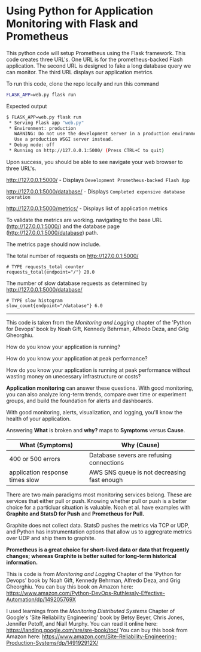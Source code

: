 # Using Python for Application Monitoring with Flask and Prometheus
This python code will setup Prometheus using the Flask framework. This code creates three URL's. One URL is for the prometheus-backed Flash application. The second URL is designed to fake a long database query we can monitor. The third URL displays our application metrics. 

To run this code, clone the repo locally and run this command
```bash
FLASK_APP=web.py flask run
```

Expected output
```bash
$ FLASK_APP=web.py flask run
 * Serving Flask app "web.py"
 * Environment: production
   WARNING: Do not use the development server in a production environment.
   Use a production WSGI server instead.
 * Debug mode: off
 * Running on http://127.0.0.1:5000/ (Press CTRL+C to quit)
 ```

Upon success, you should be able to see navigate your web browser to three URL's. 

http://127.0.0.1:5000/ - Displays `Development Prometheus-backed Flash App`

http://127.0.0.1:5000/database/ - Displays `Completed expensive database operation`

http://127.0.0.1:5000/metrics/ - Displays list of application metrics

To validate the metrics are working. navigating to the base URL (http://127.0.0.1:5000/) and the database page (http://127.0.0.1:5000/database) path. 

The metrics page should now include.

The total number of requests on http://127.0.0.1:5000/
```
# TYPE requests_total counter
requests_total{endpoint="/"} 20.0
```
The number of slow database requests as determined by http://127.0.0.1:5000/database/
```
# TYPE slow histogram
slow_count{endpoint="/database"} 6.0
```

---------------------------------------------------------------------

This code is taken from the _Monitoring and Logging_ chapter of the 'Python for Devops' book by Noah Gift, Kennedy Behrman, Alfredo Deza, and Grig Gheorghiu. 

How do you know your application is running?

How do you know your application at peak performance? 

How do you know your application is running at peak performance without wasting money on unecessary infrastructure or costs? 

**Application monitoring** can answer these questions. With good monitoring, you can also analyze long-term trends, compare over time or experiment groups, and build the foundation for alerts and dashboards.  

With good monitoring, alerts, visualization, and logging, you'll know the health of your application. 

Answering **What** is broken and **why?** maps to **Symptoms** versus **Cause**. 

| What (Symptoms)| Why (Cause)|
|------|------|
|400 or 500 errors | Database severs are refusing connections|
|application response times slow | AWS SNS queue is not decreasing fast enough |

There are two main paradigms most monitoring services belong. These are services that either pull or push. Knowing whether pull or push is a better choice for a particluar situation is valuable. Noah et al. have examples with **Graphite and StatsD for Push** and **Prometheus for Pull.** 

Graphite does not collect data. StatsD pushes the metrics via TCP or UDP, and Python has instrumentation options that allow us to aggregrate metrics over UDP and ship them to graphite. 

**Prometheus is a great choice for short-lived data or data that frequently changes; whereas Graphite is better suited for long-term historical information.**

This is code is from _Monitoring and Logging_ Chapter of the 'Python for Devops' book by Noah Gift, Kennedy Behrman, Alfredo Deza, and Grig Gheorghiu. 
You can buy this book on Amazon here: https://www.amazon.com/Python-DevOps-Ruthlessly-Effective-Automation/dp/149205769X

I used learnings from the _Monitoring Distributed Systems_ Chapter of Google's 'Site Reliability Engineering' book by Betsy Beyer, Chris Jones, Jennifer Petoff, and Niall Murphy. 
You can read it online here: https://landing.google.com/sre/sre-book/toc/
You can buy this book from Amazon here: https://www.amazon.com/Site-Reliability-Engineering-Production-Systems/dp/149192912X/

